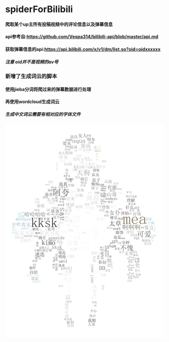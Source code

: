 # spiderForBilibili

#### 爬取某个up主所有投稿视频中的评论信息以及弹幕信息

#### api参考自:https://github.com/Vespa314/bilibili-api/blob/master/api.md

#### 获取弹幕信息的api:https://api.bilibili.com/x/v1/dm/list.so?oid=oidxxxxxx

##### 注意 oid并不是视频的av号

### 新增了生成词云的脚本

#### 使用jieba分词将爬过来的弹幕数据进行处理

#### 再使用wordcloud生成词云

##### 生成中文词云需要有相对应的字体文件

![avatar](pjl_cloud4.jpg)

